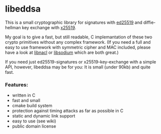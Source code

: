 # libeddsa

This is a small cryptographic library for signatures with [ed25519](http://ed25519.cr.yp.to/ed25519-20110705.pdf) and diffie-hellman key exchange with [x25519](http://cr.yp.to/ecdh/curve25519-20060209.pdf).

My goal is to give a fast, but still readable, C implemantation of these two crypto primitives without any complex framework. (If you need a full and easy to use framework with symmetric cipher and MAC included, please have a look at [libnacl](http://nacl.cr.yp.to) or [libsodium](https://github.com/jedisct1/libsodium) which are both great.)

If you need just ed25519-signatures or x25519-key-exchange with a simple API, however, libeddsa may be for you: It is small (under 90kb) and quite fast.


### Features:
- written in C
- fast and small
- cmake build system
- protection against timing attacks as far as possible in C
- static and dynamic link support
- easy to use (see wiki)
- public domain license
